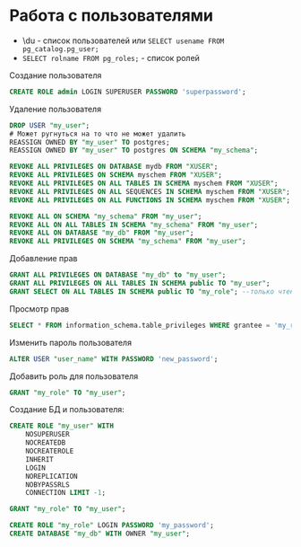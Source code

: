 # Работа с пользователями

- \du - список пользователей или `SELECT usename FROM pg_catalog.pg_user;`
- `SELECT rolname FROM pg_roles;` - список ролей

Создание пользователя
```sql
CREATE ROLE admin LOGIN SUPERUSER PASSWORD 'superpassword';
```

Удаление пользователя
```sql
DROP USER "my_user";
# Может ругнуться на то что не может удалить
REASSIGN OWNED BY "my_user" TO postgres;
REASSIGN OWNED BY "my_user" TO postgres ON SCHEMA "my_schema";

REVOKE ALL PRIVILEGES ON DATABASE mydb FROM "XUSER";
REVOKE ALL PRIVILEGES ON SCHEMA myschem FROM "XUSER";
REVOKE ALL PRIVILEGES ON ALL TABLES IN SCHEMA myschem FROM "XUSER";
REVOKE ALL PRIVILEGES ON ALL SEQUENCES IN SCHEMA myschem FROM "XUSER";
REVOKE ALL PRIVILEGES ON ALL FUNCTIONS IN SCHEMA myschem FROM "XUSER";

REVOKE ALL ON SCHEMA "my_schema" FROM "my_user";
REVOKE ALL ON ALL TABLES IN SCHEMA "my_schema" FROM "my_user";
REVOKE ALL ON DATABASE "my_db" FROM "my_user";
REVOKE ALL PRIVILEGES ON SCHEMA "my_schema" FROM "my_user";
```

Добавление прав
```sql
GRANT ALL PRIVILEGES ON DATABASE "my_db" to "my_user";
GRANT ALL PRIVILEGES ON ALL TABLES IN SCHEMA public TO "my_user";
GRANT SELECT ON ALL TABLES IN SCHEMA public TO "my_role"; --только чтение
```

Просмотр прав
```sql
SELECT * FROM information_schema.table_privileges WHERE grantee = 'my_role';
```

Изменить пароль пользователя
```sql
ALTER USER "user_name" WITH PASSWORD 'new_password';
```

Добавить роль для пользователя
```sql
GRANT "my_role" TO "my_user";
```

Создание БД и пользователя:

```sql
CREATE ROLE "my_user" WITH 
	NOSUPERUSER
	NOCREATEDB
	NOCREATEROLE
	INHERIT
	LOGIN
	NOREPLICATION
	NOBYPASSRLS
	CONNECTION LIMIT -1;

GRANT "my_role" TO "my_user";

CREATE ROLE "my_role" LOGIN PASSWORD 'my_password';
CREATE DATABASE "my_db" WITH OWNER "my_user";
```
